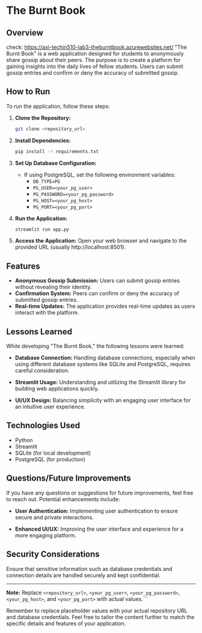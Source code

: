 # The Burnt Book

## Overview
check: https://axi-techin510-lab3-theburntbook.azurewebsites.net/
"The Burnt Book" is a web application designed for students to anonymously share gossip about their peers. The purpose is to create a platform for gaining insights into the daily lives of fellow students. Users can submit gossip entries and confirm or deny the accuracy of submitted gossip.

## How to Run

To run the application, follow these steps:

1. **Clone the Repository:**
    ```bash
    git clone <repository_url>
    ```

2. **Install Dependencies:**
    ```bash
    pip install -r requirements.txt
    ```

3. **Set Up Database Configuration:**
    - If using PostgreSQL, set the following environment variables:
        - `DB_TYPE=PG`
        - `PG_USER=<your_pg_user>`
        - `PG_PASSWORD=<your_pg_password>`
        - `PG_HOST=<your_pg_host>`
        - `PG_PORT=<your_pg_port>`

4. **Run the Application:**
    ```bash
    streamlit run app.py
    ```

5. **Access the Application:**
    Open your web browser and navigate to the provided URL (usually http://localhost:8501).

## Features

- **Anonymous Gossip Submission:** Users can submit gossip entries without revealing their identity.
- **Confirmation System:** Peers can confirm or deny the accuracy of submitted gossip entries.
- **Real-time Updates:** The application provides real-time updates as users interact with the platform.

## Lessons Learned

While developing "The Burnt Book," the following lessons were learned:

- **Database Connection:** Handling database connections, especially when using different database systems like SQLite and PostgreSQL, requires careful consideration.
  
- **Streamlit Usage:** Understanding and utilizing the Streamlit library for building web applications quickly.
  
- **UI/UX Design:** Balancing simplicity with an engaging user interface for an intuitive user experience.

## Technologies Used

- Python
- Streamlit
- SQLite (for local development)
- PostgreSQL (for production)

## Questions/Future Improvements

If you have any questions or suggestions for future improvements, feel free to reach out. Potential enhancements include:

- **User Authentication:** Implementing user authentication to ensure secure and private interactions.
  
- **Enhanced UI/UX:** Improving the user interface and experience for a more engaging platform.

## Security Considerations

Ensure that sensitive information such as database credentials and connection details are handled securely and kept confidential.

---

**Note:** Replace `<repository_url>`, `<your_pg_user>`, `<your_pg_password>`, `<your_pg_host>`, and `<your_pg_port>` with actual values.```

Remember to replace placeholder values with your actual repository URL and database credentials. Feel free to tailor the content further to match the specific details and features of your application.
